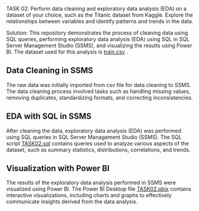 TASK 02:
Perform data cleaning and exploratory data analysis (EDA) on a dataset of your choice, such as the Titanic dataset from Kaggle. Explore the relationships between variables and identify patterns and trends in the data.

Solution:
This repository demonstrates the process of cleaning data using SQL queries, performing exploratory data analysis (EDA) using SQL in SQL Server Management Studio (SSMS), and visualizing the results using Power BI. The dataset used for this analysis is [train.csv](main/train.csv) .

## Data Cleaning in SSMS
The raw data was initially imported from csv file for data cleaning to SSMS. The data cleaning process involved tasks such as handling missing values, removing duplicates, standardizing formats, and correcting inconsistencies.

## EDA with SQL in SSMS
After cleaning the data, exploratory data analysis (EDA) was performed using SQL queries in SQL Server Management Studio (SSMS). The SQL script [TASK02.sql](main/TASK02.sql)  contains queries used to analyze various aspects of the dataset, such as summary statistics, distributions, correlations, and trends.

## Visualization with Power BI
The results of the exploratory data analysis performed in SSMS were visualized using Power BI. The Power BI Desktop file [TASK02.pbix](main/TASK02.pbix)  contains interactive visualizations, including charts and graphs to effectively communicate insights derived from the data analysis.

